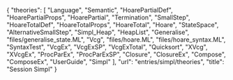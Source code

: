 {
    "theories": [
        "Language",
        "Semantic",
        "HoarePartialDef",
        "HoarePartialProps",
        "HoarePartial",
        "Termination",
        "SmallStep",
        "HoareTotalDef",
        "HoareTotalProps",
        "HoareTotal",
        "Hoare",
        "StateSpace",
        "AlternativeSmallStep",
        "Simpl_Heap",
        "HeapList",
        "Generalise",
        "files/generalise_state.ML",
        "Vcg",
        "files/hoare.ML",
        "files/hoare_syntax.ML",
        "SyntaxTest",
        "VcgEx",
        "VcgExSP",
        "VcgExTotal",
        "Quicksort",
        "XVcg",
        "XVcgEx",
        "ProcParEx",
        "ProcParExSP",
        "Closure",
        "ClosureEx",
        "Compose",
        "ComposeEx",
        "UserGuide",
        "Simpl"
    ],
    "url": "entries/simpl/theories",
    "title": "Session Simpl"
}